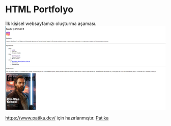 # HTML Portfolyo
İlk kişisel websayfamızı oluşturma aşaması.
![Image](img/asdd.PNG)

https://www.patika.dev/ için hazırlanmıştır.
[Patika](https://www.patika.dev/ )